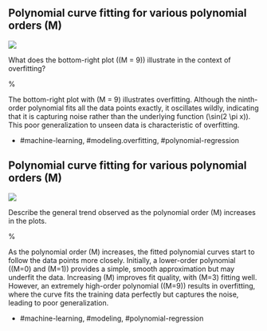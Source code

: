 ## Polynomial curve fitting for various polynomial orders (M)

![](https://cdn.mathpix.com/cropped/2024_05_18_a0676cf8759377514923g-1.jpg?height=977&width=1512&top_left_y=203&top_left_x=148)

What does the bottom-right plot (\(M = 9\)) illustrate in the context of overfitting?

%

The bottom-right plot with \(M = 9\) illustrates overfitting. Although the ninth-order polynomial fits all the data points exactly, it oscillates wildly, indicating that it is capturing noise rather than the underlying function \(\sin(2 \pi x)\). This poor generalization to unseen data is characteristic of overfitting.

- #machine-learning, #modeling.overfitting, #polynomial-regression

## Polynomial curve fitting for various polynomial orders (M)

![](https://cdn.mathpix.com/cropped/2024_05_18_a0676cf8759377514923g-1.jpg?height=977&width=1512&top_left_y=203&top_left_x=148)

Describe the general trend observed as the polynomial order \(M\) increases in the plots.

%

As the polynomial order \(M\) increases, the fitted polynomial curves start to follow the data points more closely. Initially, a lower-order polynomial (\(M=0\) and \(M=1\)) provides a simple, smooth approximation but may underfit the data. Increasing \(M\) improves fit quality, with \(M=3\) fitting well. However, an extremely high-order polynomial (\(M=9\)) results in overfitting, where the curve fits the training data perfectly but captures the noise, leading to poor generalization.

- #machine-learning, #modeling, #polynomial-regression